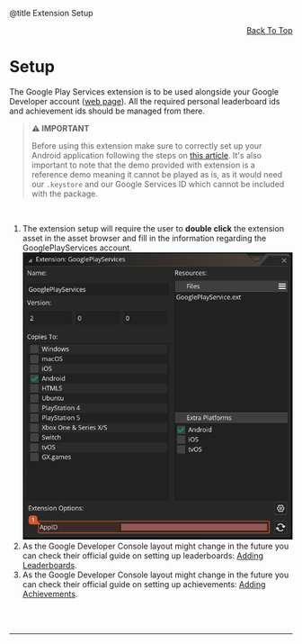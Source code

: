 @title Extension Setup

<a id="top"></a>
<!-- Page HTML do not touch -->
<a /><p align="right">[Back To Top](#top)</p>

# Setup

  The Google Play Services extension is to be used alongside your Google Developer account ([web page](https://developers.google.com/)). All the required personal leaderboard ids and achievement ids should be managed from there.

> **:warning: IMPORTANT**
>
>  Before using this extension make sure to correctly set up your Android application following the steps on [this article](https://help.yoyogames.com/hc/en-us/articles/360004274212-Google-Play-Services-How-To-Use-This-In-Your-Games). It's also important to note that the demo provided with extension is a reference demo meaning it cannot be played as is, as it would need our `.keystore` and our Google Services ID which cannot be included with the package.
<br>

1. The extension setup will require the user to **double click** the extension asset in the asset browser and fill in the information regarding the GooglePlayServices account. <br>
   ![](assets/gps_setup_ext_options.png)
2. As the Google Developer Console layout might change in the future you can check their official guide on setting up leaderboards: [Adding Leaderboards](https://developers.google.com/games/services/common/concepts/leaderboards#creating_a_leaderboard).
3. As the Google Developer Console layout might change in the future you can check their official guide on setting up achievements: [Adding Achievements](https://developers.google.com/games/services/common/concepts/achievements#creating_an_achievement).


<br><br>

---